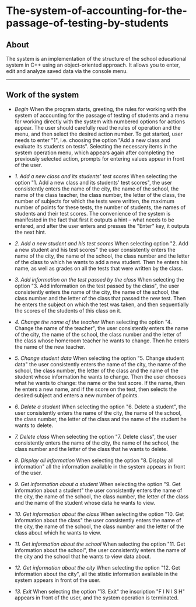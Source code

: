 # The-system-of-accounting-for-the-passage-of-testing-by-students

## About
The system is an implementation of the structure of the school educational system in C++ using an object-oriented approach. It allows you to enter, edit and analyze saved data via the console menu.

***

## Work of the system

* _Begin_
When the program starts, greeting, the rules for working with the system of accounting for the passage of testing of students and a menu for working directly with the system with numbered options for actions appear. The user should carefully read the rules of operation and the menu, and then select the desired action number. To get started, user needs to enter "1", i.e. choosing the option "Add a new class and evaluate its students on tests".
Selecting the necessary items in the system operation menu, which appears again after completing the previously selected action, prompts for entering values appear in front of the user.

* _1. Add a new class and its students' test scores_
When selecting the option "1. Add a new class and its students' test scores", the user consistently enters the name of the city, the name of the school, the name of the class teacher, the class number, the letter of the class, the number of subjects for which the tests were written, the maximum number of points for these tests, the number of students, the names of students and their test scores. The convenience of the system is manifested in the fact that first it outputs a hint – what needs to be entered, and after the user enters and presses the "Enter" key, it outputs the next hint.

* _2. Add a new student and his test scores_
When selecting option "2. Add a new student and his test scores" the user consistently enters the name of the city, the name of the school, the class number and the letter of the class to which he wants to add a new student. Then he enters his name, as well as grades on all the tests that were written by the class.

* _3. Add information on the test passed by the class_
When selecting the option "3. Add information on the test passed by the class", the user consistently enters the name of the city, the name of the school, the class number and the letter of the class that passed the new test. Then he enters the subject on which the test was taken, and then sequentially the scores of the students of this class on it.

* _4. Change the name of the teacher_
When selecting the option "4. Change the name of the teacher", the user consistently enters the name of the city, the name of the school, the class number and the letter of the class whose homeroom teacher he wants to change. Then he enters the name of the new teacher.

* _5. Change student data_
When selecting the option "5. Change student data" the user consistently enters the name of the city, the name of the school, the class number, the letter of the class and the name of the student whose information he wants to change.
Then the user chooses what he wants to change: the name or the test score. If the name, then he enters a new name, and if the score on the test, then selects the desired subject and enters a new number of points.

* _6. Delete a student_
When selecting the option "6. Delete a student", the user consistently enters the name of the city, the name of the school, the class number, the letter of the class and the name of the student he wants to delete.

* _7. Delete class_
When selecting the option "7. Delete class", the user consistently enters the name of the city, the name of the school, the class number and the letter of the class that he wants to delete.

* _8. Display all information_
When selecting the option "8. Display all information" all the information available in the system appears in front of the user.

* _9. Get information about a student_
When selecting the option "9. Get information about a student" the user consistently enters the name of the city, the name of the school, the class number, the letter of the class and the name of the student whose data he wants to view.

* _10. Get information about the class_
When selecting the option "10. Get information about the class" the user consistently enters the name of the city, the name of the school, the class number and the letter of the class about which he wants to view.

* _11. Get information about the school_
When selecting the option "11. Get information about the school", the user consistently enters the name of the city and the school that he wants to view data about.

* _12. Get information about the city_
When selecting the option "12. Get information about the city", all the stistic information available in the system appears in front of the user.

* _13. Exit_
When selecting the option "13. Exit" the inscription "F I N I S H" appears in front of the user, and the system operation is terminated.